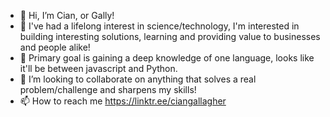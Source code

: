 - 👋 Hi, I’m Cian, or Gally!
- 👀 I've had a lifelong interest in science/technology, I'm interested in building interesting solutions, learning and providing value to businesses and people alike! 
- 🌱 Primary goal is gaining a deep knowledge of one language, looks like it'll be between javascript and Python.
- 💞️ I’m looking to collaborate on anything that solves a real problem/challenge and sharpens my skills!
- 📫 How to reach me https://linktr.ee/ciangallagher
